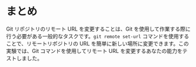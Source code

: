 # まとめ

Git リポジトリのリモート URL を変更することは、Git を使用して作業する際に行う必要がある一般的なタスクです。`git remote set-url` コマンドを使用することで、リモートリポジトリの URL を簡単に新しい場所に変更できます。この実験では、Git コマンドを使用してリモート URL を変更するあなたの能力をテストしました。
